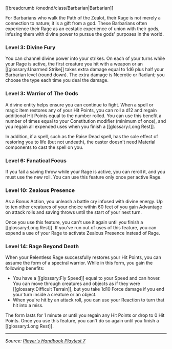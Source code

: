 [[breadcrumb /onednd/class/Barbarian|Barbarian]]

For Barbarians who walk the Path of the Zealot, their Rage is not merely a connection to nature; it is a gift from a god. These Barbarians often experience their Rage as an ecstatic experience of union with their gods, infusing them with divine power to pursue the gods' purposes in the world.

### Level 3: Divine Fury

You can channel divine power into your strikes. On each of your turns while your Rage is active, the first creature you hit with a weapon or an [[glossary:Unarmed Strike]] takes extra damage equal to 1d6 plus half your Barbarian level (round down). The extra damage is Necrotic or Radiant; you choose the type each time you deal the damage.

### Level 3: Warrior of The Gods

A divine entity helps ensure you can continue to fight. When a spell or magic item restores any of your Hit Points, you can roll a d12 and regain additional Hit Points equal to the number rolled. You can use this benefit a number of times equal to your Constitution modifier (minimum of once), and you regain all expended uses when you finish a [[glossary:Long Rest]].

In addition, if a spell, such as the Raise Dead spell, has the sole effect of restoring you to life (but not undeath), the caster doesn't need Material components to cast the spell on you.

### Level 6: Fanatical Focus

If you fail a saving throw while your Rage is active, you can reroll it, and you must use the new roll. You can use this feature only once per active Rage.

### Level 10: Zealous Presence

As a Bonus Action, you unleash a battle cry infused with divine energy. Up to ten other creatures of your choice within 60 feet of you gain Advantage on attack rolls and saving throws until the start of your next turn.

Once you use this feature, you can't use it again until you finish a [[glossary:Long Rest]]. If you've run out of uses of this feature, you can expend a use of your Rage to activate Zealous Presence instead of Rage.

### Level 14: Rage Beyond Death

When your Relentless Rage successfully restores your Hit Points, you can assume the form of a spectral warrior. While in this form, you gain the following benefits:

* You have a [[glossary:Fly Speed]] equal to your Speed and can hover. You can move through creatures and objects as if they were [[glossary:Difficult Terrain]], but you take 1d10 Force damage if you end your turn inside a creature or an object.
* When you're hit by an attack roll, you can use your Reaction to turn that hit into a miss.

The form lasts for 1 minute or until you regain any Hit Points or drop to 0 Hit Points. Once you use this feature, you can't do so again until you finish a [[glossary:Long Rest]].

----

_Source: [Player's Handbook Playtest 7](https://www.dndbeyond.com/sources/ua/ph-playtest-7)_